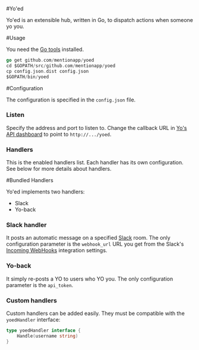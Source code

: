 #Yo'ed

Yo'ed is an extensible hub, written in Go, to dispatch actions when someone yo you.

#Usage

You need the [Go tools](http://golang.org/doc/install) installed.

```go
go get github.com/mentionapp/yoed
cd $GOPATH/src/github.com/mentionapp/yoed
cp config.json.dist config.json
$GOPATH/bin/yoed
```

#Configuration

The configuration is specified in the `config.json` file.

### Listen

Specify the address and port to listen to. Change the callback URL in [Yo's API dashboard](http://developer.justyo.co/) to point to `http://.../yoed`.

### Handlers

This is the enabled handlers list. Each handler has its own configuration. See below for more details about handlers.

#Bundled Handlers

Yo'ed implements two handlers:

* Slack
* Yo-back

### Slack handler

It posts an automatic message on a specified [Slack](https://slack.com) room.
The only configuration parameter is the `webhook_url` URL you get from the Slack's [Incoming WebHooks](https://slack.com/services/new/incoming-webhook) integration settings.

### Yo-back

It simply re-posts a YO to users who YO you.
The only configuration parameter is the `api_token`.

### Custom handlers

Custom handlers can be added easily. They must be compatible with the `yoedHandler` interface:

```go
type yoedHandler interface {
	Handle(username string)
}
```
